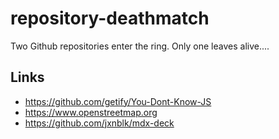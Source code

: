 # repository-deathmatch
Two Github repositories enter the ring.  Only one leaves alive....

## Links
* https://github.com/getify/You-Dont-Know-JS
* https://www.openstreetmap.org
* https://github.com/jxnblk/mdx-deck

